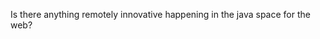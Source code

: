 <!--
id: 872398889
link: http://kevinisom.info/post/872398889/is-there-anything-remotely-innovative-happening-in
slug: is-there-anything-remotely-innovative-happening-in
date: Thu Jul 29 2010 10:15:23 GMT+1200 (NZST)
raw: {"blog_name":"kevinisom","id":872398889,"post_url":"http://kevinisom.info/post/872398889/is-there-anything-remotely-innovative-happening-in","slug":"is-there-anything-remotely-innovative-happening-in","type":"text","date":"2010-07-28 22:15:23 GMT","timestamp":1280355323,"state":"published","format":"html","reblog_key":"4uwGbWt6","tags":[],"short_url":"http://tmblr.co/Zw68Yyp-y0f","highlighted":[],"feed_item":"http://twitter.com/kev_nz/statuses/19769390078","from_feed_id":"650289","note_count":0,"title":null,"body":"<p>Is there anything remotely innovative happening in the java space for the web?</p>"}
publish: 2010-07-029
tags: 
title: null
-->


Is there anything remotely innovative happening in the java space for
the web?


